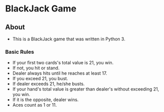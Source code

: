 # BlackJack Game

## About

* This is a BlackJack game that was written in Python 3.

### Basic Rules

* If your first two cards's total value is 21, you win.
* If not, you hit or stand.
* Dealer always hits until he reaches at least 17.
* If you exceed 21, you bust.
* If dealer exceeds 21, he/she busts.
* If your hand's total value is greater than dealer's without exceeding 21, you win.
* If it is the opposite, dealer wins.
* Aces count as 1 or 11.